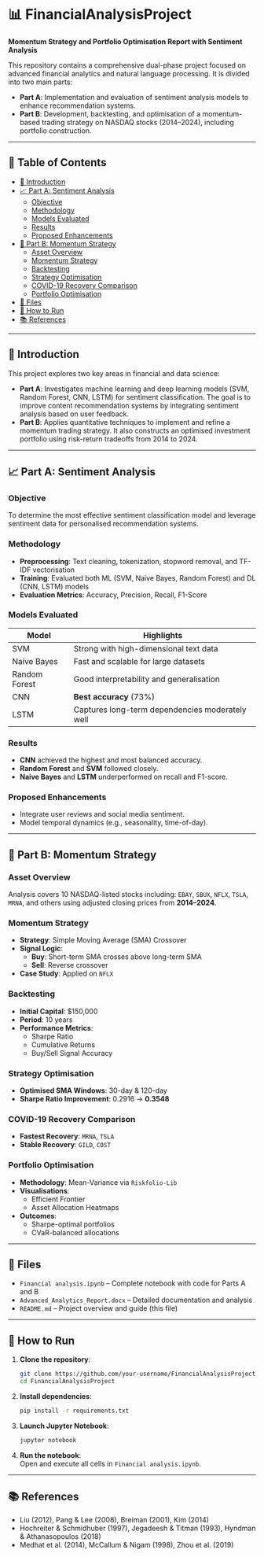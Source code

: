 # 📊 FinancialAnalysisProject

**Momentum Strategy and Portfolio Optimisation Report with Sentiment Analysis**

This repository contains a comprehensive dual-phase project focused on advanced financial analytics and natural language processing. It is divided into two main parts:

- **Part A**: Implementation and evaluation of sentiment analysis models to enhance recommendation systems.
- **Part B**: Development, backtesting, and optimisation of a momentum-based trading strategy on NASDAQ stocks (2014–2024), including portfolio construction.

---

## 📅 Table of Contents

- [📖 Introduction](#📖-introduction)  
- [📈 Part A: Sentiment Analysis](#📈-part-a-sentiment-analysis)  
  - [Objective](#objective)  
  - [Methodology](#methodology)  
  - [Models Evaluated](#models-evaluated)  
  - [Results](#results)  
  - [Proposed Enhancements](#proposed-enhancements)  
- [📁 Part B: Momentum Strategy](#📁-part-b-momentum-strategy)  
  - [Asset Overview](#asset-overview)  
  - [Momentum Strategy](#momentum-strategy)  
  - [Backtesting](#backtesting)  
  - [Strategy Optimisation](#strategy-optimisation)  
  - [COVID-19 Recovery Comparison](#covid-19-recovery-comparison)  
  - [Portfolio Optimisation](#portfolio-optimisation)  
- [📂 Files](#📂-files)  
- [🚀 How to Run](#🚀-how-to-run)  
- [📚 References](#📚-references)

---

## 📖 Introduction

This project explores two key areas in financial and data science:

- **Part A**: Investigates machine learning and deep learning models (SVM, Random Forest, CNN, LSTM) for sentiment classification. The goal is to improve content recommendation systems by integrating sentiment analysis based on user feedback.
- **Part B**: Applies quantitative techniques to implement and refine a momentum trading strategy. It also constructs an optimised investment portfolio using risk-return tradeoffs from 2014 to 2024.

---

## 📈 Part A: Sentiment Analysis

### Objective

To determine the most effective sentiment classification model and leverage sentiment data for personalised recommendation systems.

### Methodology

- **Preprocessing**: Text cleaning, tokenization, stopword removal, and TF-IDF vectorisation  
- **Training**: Evaluated both ML (SVM, Naive Bayes, Random Forest) and DL (CNN, LSTM) models  
- **Evaluation Metrics**: Accuracy, Precision, Recall, F1-Score

### Models Evaluated

| Model          | Highlights                                   |
|----------------|----------------------------------------------|
| SVM            | Strong with high-dimensional text data       |
| Naive Bayes    | Fast and scalable for large datasets         |
| Random Forest  | Good interpretability and generalisation     |
| CNN            | **Best accuracy** (73%)                      |
| LSTM           | Captures long-term dependencies moderately well |

### Results

- **CNN** achieved the highest and most balanced accuracy.
- **Random Forest** and **SVM** followed closely.
- **Naive Bayes** and **LSTM** underperformed on recall and F1-score.

### Proposed Enhancements

- Integrate user reviews and social media sentiment.
- Model temporal dynamics (e.g., seasonality, time-of-day).

---

## 📁 Part B: Momentum Strategy

### Asset Overview

Analysis covers 10 NASDAQ-listed stocks including: `EBAY`, `SBUX`, `NFLX`, `TSLA`, `MRNA`, and others using adjusted closing prices from **2014–2024**.

### Momentum Strategy

- **Strategy**: Simple Moving Average (SMA) Crossover  
- **Signal Logic**:  
  - **Buy**: Short-term SMA crosses above long-term SMA  
  - **Sell**: Reverse crossover  
- **Case Study**: Applied on `NFLX`

### Backtesting

- **Initial Capital**: $150,000  
- **Period**: 10 years  
- **Performance Metrics**:  
  - Sharpe Ratio  
  - Cumulative Returns  
  - Buy/Sell Signal Accuracy

### Strategy Optimisation

- **Optimised SMA Windows**: 30-day & 120-day  
- **Sharpe Ratio Improvement**: 0.2916 → **0.3548**

### COVID-19 Recovery Comparison

- **Fastest Recovery**: `MRNA`, `TSLA`  
- **Stable Recovery**: `GILD`, `COST`

### Portfolio Optimisation

- **Methodology**: Mean-Variance via `Riskfolio-Lib`  
- **Visualisations**:  
  - Efficient Frontier  
  - Asset Allocation Heatmaps  
- **Outcomes**:  
  - Sharpe-optimal portfolios  
  - CVaR-balanced allocations

---

## 📂 Files

- `Financial analysis.ipynb` – Complete notebook with code for Parts A and B  
- `Advanced_Analytics_Report.docx` – Detailed documentation and analysis  
- `README.md` – Project overview and guide (this file)

---

## 🚀 How to Run

1. **Clone the repository**:
   ```bash
   git clone https://github.com/your-username/FinancialAnalysisProject.git
   cd FinancialAnalysisProject
   ```

2. **Install dependencies**:
   ```bash
   pip install -r requirements.txt
   ```

3. **Launch Jupyter Notebook**:
   ```bash
   jupyter notebook
   ```

4. **Run the notebook**:  
   Open and execute all cells in `Financial analysis.ipynb`.

---

## 📚 References

- Liu (2012), Pang & Lee (2008), Breiman (2001), Kim (2014)  
- Hochreiter & Schmidhuber (1997), Jegadeesh & Titman (1993), Hyndman & Athanasopoulos (2018)  
- Medhat et al. (2014), McCallum & Nigam (1998), Zhou et al. (2019)
